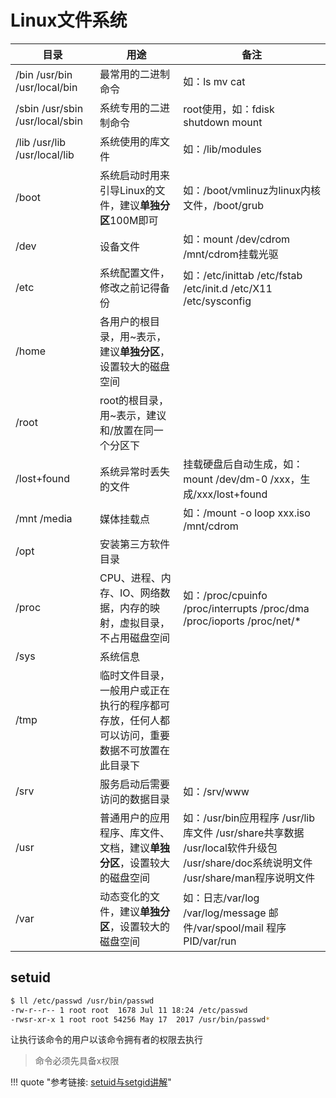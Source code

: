 # Linux文件系统

| 目录 | 用途 | 备注 |
| --- | --- | --- |
| /bin /usr/bin /usr/local/bin | 最常用的二进制命令 | 如：ls mv cat |
| /sbin /usr/sbin /usr/local/sbin | 系统专用的二进制命令 | root使用，如：fdisk shutdown mount |
| /lib /usr/lib /usr/local/lib | 系统使用的库文件 | 如：/lib/modules |
| /boot | 系统启动时用来引导Linux的文件，建议**单独分区**100M即可 | 如：/boot/vmlinuz为linux内核文件，/boot/grub |
| /dev | 设备文件 | 如：mount /dev/cdrom /mnt/cdrom挂载光驱 |
| /etc | 系统配置文件，修改之前记得备份 | 如：/etc/inittab /etc/fstab /etc/init.d /etc/X11 /etc/sysconfig |
| /home | 各用户的根目录，用~表示，建议**单独分区**，设置较大的磁盘空间 |   |
| /root | root的根目录，用~表示，建议和/放置在同一个分区下 |   |
| /lost+found | 系统异常时丢失的文件 | 挂载硬盘后自动生成，如：mount /dev/dm-0 /xxx，生成/xxx/lost+found |
| /mnt /media | 媒体挂载点 | 如：/mount -o loop xxx.iso /mnt/cdrom |
| /opt | 安装第三方软件目录 |   |
| /proc | CPU、进程、内存、IO、网络数据，内存的映射，虚拟目录，不占用磁盘空间 | 如：/proc/cpuinfo /proc/interrupts /proc/dma /proc/ioports /proc/net/* |
| /sys | 系统信息 |   |
| /tmp | 临时文件目录，一般用户或正在执行的程序都可存放，任何人都可以访问，重要数据不可放置在此目录下 |   |
| /srv | 服务启动后需要访问的数据目录 | 如：/srv/www |
| /usr | 普通用户的应用程序、库文件、文档，建议**单独分区**，设置较大的磁盘空间 | 如：/usr/bin应用程序 /usr/lib库文件 /usr/share共享数据 /usr/local软件升级包 /usr/share/doc系统说明文件 /usr/share/man程序说明文件 |
| /var | 动态变化的文件，建议**单独分区**，设置较大的磁盘空间 | 如：日志/var/log /var/log/message 邮件/var/spool/mail 程序PID/var/run |

## setuid

```bash
$ ll /etc/passwd /usr/bin/passwd
-rw-r--r-- 1 root root  1678 Jul 11 18:24 /etc/passwd
-rwsr-xr-x 1 root root 54256 May 17  2017 /usr/bin/passwd*
```

让执行该命令的用户以该命令拥有者的权限去执行

> 命令必须先具备x权限


!!! quote "参考链接: [setuid与setgid讲解](https://www.jianshu.com/p/70f9ea162ca9)"
